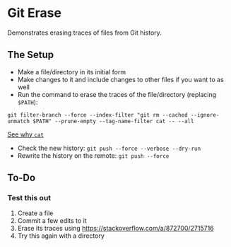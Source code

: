 # Git Erase

Demonstrates erasing traces of files from Git history.

## The Setup

- Make a file/directory in its initial form
- Make changes to it and include changes to other files if you want to as well
- Run the command to erase the traces of the file/directory (replacing `$PATH`):

`git filter-branch --force --index-filter "git rm --cached --ignore-unmatch $PATH" --prune-empty --tag-name-filter cat -- --all`

[See why `cat`](https://stackoverflow.com/a/21023615/2715716)

- Check the new history: `git push --force --verbose --dry-run`
- Rewrite the history on the remote: `git push --force`

## To-Do

### Test this out

1. Create a file
2. Commit a few edits to it
3. Erase its traces using https://stackoverflow.com/a/872700/2715716
4. Try this again with a directory
